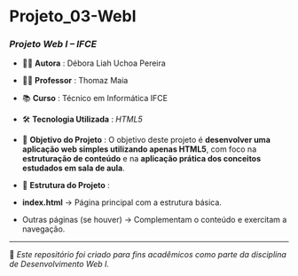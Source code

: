 # Projeto_03-WebI

### _Projeto Web I – IFCE_

- 👩‍💻 **Autora** : Débora Liah Uchoa Pereira
- 👨‍🏫 **Professor** : Thomaz Maia
- 📚 **Curso** : Técnico em Informática IFCE
- 🛠️ **Tecnologia Utilizada** : _HTML5_
  
- 🎯 **Objetivo do Projeto** :
O objetivo deste projeto é **desenvolver uma aplicação web simples utilizando apenas HTML5**, com foco na **estruturação de conteúdo** e na **aplicação prática dos conceitos estudados em sala de aula**.  

- 📂 **Estrutura do Projeto** :
- **index.html** → Página principal com a estrutura básica.  
- Outras páginas (se houver) → Complementam o conteúdo e exercitam a navegação.  

---
📌 *Este repositório foi criado para fins acadêmicos como parte da disciplina de Desenvolvimento Web I.*  
